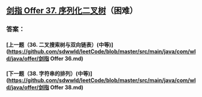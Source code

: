 ## [剑指 Offer 37. 序列化二叉树](https://leetcode-cn.com/problems/merge-two-sorted-lists/)（困难）





### 答案：



#### [上一题（36. 二叉搜索树与双向链表）(中等)](https://github.com/sdwwld/leetCode/blob/master/src/main/java/com/wld/java/offer/剑指 Offer 36.md)

#### [下一题（38. 字符串的排列）(中等)](https://github.com/sdwwld/leetCode/blob/master/src/main/java/com/wld/java/offer/剑指 Offer 38.md)